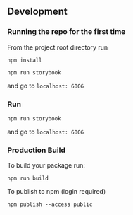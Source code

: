 ## Development

### Running the repo for the first time

From the project root directory run

`npm install`

`npm run storybook`

and go to `localhost: 6006`

### Run

`npm run storybook`

and go to `localhost: 6006`

### Production Build

To build your package run:

`npm run build`

To publish to npm (login required)

`npm publish --access public`
